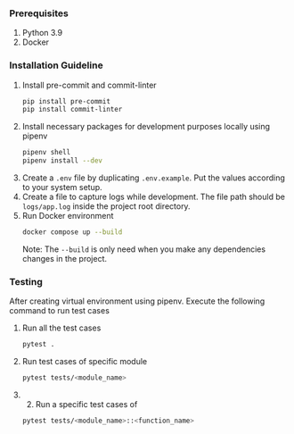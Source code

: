 ### Prerequisites
1. Python 3.9
2. Docker

### Installation Guideline
1. Install pre-commit and commit-linter
   ```sh
   pip install pre-commit
   pip install commit-linter
   ```
2. Install necessary packages for development purposes locally using pipenv
   ```sh
   pipenv shell
   pipenv install --dev
   ```
3. Create a `.env` file by duplicating `.env.example`. Put the values according to your system setup.
4. Create a file to capture logs while development. The file path should be `logs/app.log` inside the project root directory.
5. Run Docker environment
   ```sh
   docker compose up --build
   ```
   Note: The `--build` is only need when you make any dependencies changes in the project.


### Testing
After creating virtual environment using pipenv. Execute the following command to run test cases
1. Run all the test cases
   ```sh
   pytest .
   ```
2. Run test cases of specific module
   ```sh
   pytest tests/<module_name>
   ```
3. 2. Run a specific test cases of
   ```sh
   pytest tests/<module_name>::<function_name>
   ```

